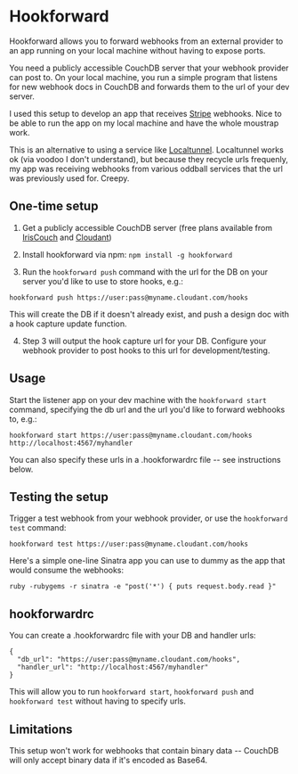 Hookforward
===========
Hookforward allows you to forward webhooks from an external provider to an app running on your local machine without having to expose ports.

You need a publicly accessible CouchDB server that your webhook provider can post to. On your local machine, you run a simple program that listens for new webhook docs in CouchDB and forwards them to the url of your dev server.

I used this setup to develop an app that receives [Stripe](https://stripe.com/) webhooks. Nice to be able to run the app on my local machine and have the whole moustrap work.

This is an alternative to using a service like [Localtunnel](http://progrium.com/localtunnel/). Localtunnel works ok (via voodoo I don't understand), but because they recycle urls frequenly, my app was receiving webhooks from various oddball services that the url was previously used for. Creepy.


One-time setup
--------------

1. Get a publicly accessible CouchDB server (free plans available from [IrisCouch](http://www.iriscouch.com/) and [Cloudant](https://cloudant.com/))

2. Install hookforward via npm: ```npm install -g hookforward```

3. Run the ```hookforward push``` command with the url for the DB on your server you'd like to use to store hooks, e.g.:
```
hookforward push https://user:pass@myname.cloudant.com/hooks
```
This will create the DB if it doesn't already exist, and push a design doc with a hook capture update function.

4. Step 3 will output the hook capture url for your DB. Configure your webhook provider to post hooks to this url for development/testing.


Usage
-----

Start the listener app on your dev machine with the ```hookforward start``` command, specifying the db url and the url you'd like to forward webhooks to, e.g.:
```
hookforward start https://user:pass@myname.cloudant.com/hooks http://localhost:4567/myhandler
```

You can also specify these urls in a .hookforwardrc file -- see instructions below.


Testing the setup
-----------------

Trigger a test webhook from your webhook provider, or use the ```hookforward test``` command:
```
hookforward test https://user:pass@myname.cloudant.com/hooks
```

Here's a simple one-line Sinatra app you can use to dummy as the app that would consume the webhooks:
```
ruby -rubygems -r sinatra -e "post('*') { puts request.body.read }"
```


hookforwardrc
-------------
You can create a .hookforwardrc file with your DB and handler urls:

```
{
  "db_url": "https://user:pass@myname.cloudant.com/hooks",
  "handler_url": "http://localhost:4567/myhandler"
}
```

This will allow you to run ```hookforward start```, ```hookforward push``` and ```hookforward test``` without having to specify urls.


Limitations
-----------
This setup won't work for webhooks that contain binary data -- CouchDB will only accept binary data if it's encoded as Base64.


